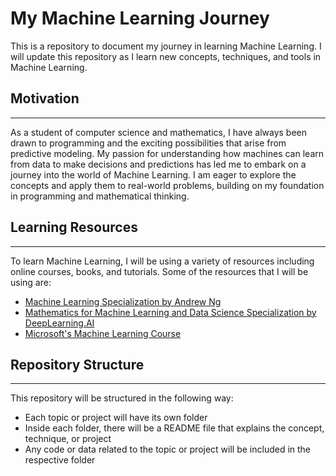 # My Machine Learning Journey
This is a repository to document my journey in learning Machine Learning. I will update this repository as I learn new concepts, techniques, and tools in Machine Learning.

## Motivation
----------------
As a student of computer science and mathematics, I have always been drawn to programming and the exciting possibilities that arise from predictive modeling. My passion for understanding how machines can learn from data to make decisions and predictions has led me to embark on a journey into the world of Machine Learning. I am eager to explore the concepts and apply them to real-world problems, building on my foundation in programming and mathematical thinking.

## Learning Resources
---------------------
To learn Machine Learning, I will be using a variety of resources including online courses, books, and tutorials. Some of the resources that I will be using are:

* [Machine Learning Specialization by Andrew Ng](https://www.coursera.org/specializations/machine-learning-introduction?)
* [Mathematics for Machine Learning and Data Science Specialization by DeepLearning.AI](https://www.coursera.org/specializations/mathematics-for-machine-learning-and-data-science?)
* [Microsoft's Machine Learning Course](https://github.com/ali-izhar/ML-For-Beginners)

## Repository Structure
-----------------------
This repository will be structured in the following way:
* Each topic or project will have its own folder
* Inside each folder, there will be a README file that explains the concept, technique, or project
* Any code or data related to the topic or project will be included in the respective folder
